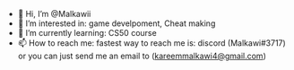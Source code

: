 - 👋 Hi, I’m @Malkawii
- 👀 I’m interested in: game develpoment, Cheat making
- 🌱 I’m currently learning: CS50 course
- 📫 How to reach me: fastest way to reach me is: discord (Malkawi#3717) or you can just send me an email to (kareemmalkawi4@gmail.com)

<!---
Malkawii/Malkawii is a ✨ special ✨ repository because its `README.md` (this file) appears on your GitHub profile.
You can click the Preview link to take a look at your changes.
--->
